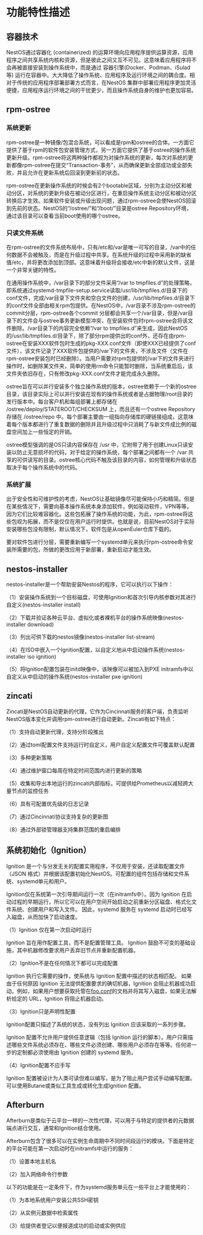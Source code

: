 # 功能特性描述

## 容器技术

NestOS通过容器化 (containerized) 的运算环境向应用程序提供运算资源，应用程序之间共享系统内核和资源，但是彼此之间又互不可见。这意味着应用程序将不会再被直接安装到操作系统中，而是通过 容器引擎(Docker、Podman、iSulad等) 运行在容器中。大大降低了操作系统、应用程序及运行环境之间的耦合度。相对于传统的应用程序部署部署方式而言，在NestOS 集群中部署应用程序更加灵活便捷，应用程序运行环境之间的干扰更少，而且操作系统自身的维护也更加容易。

## rpm-ostree

### 系统更新

rpm-ostree是一种镜像/包混合系统，可以看成是rpm和ostree的合体。一方面它提供了基于rpm的软件包安装管理方式，另一方面它提供了基于ostree的操作系统更新升级。rpm-ostree将这两种操作都视为对操作系统的更新，每次对系统的更新都像rpm-ostree在提交“Transaction-事务”，从而确保更新全部成功或全部失败，并且允许在更新系统后回滚到更新前的状态。

rpm-ostree在更新操作系统的时候会有2个bootable区域，分别为主动分区和被动分区，对系统的更新升级在被动分区进行，在重启操作系统主动分区和被动分区转换后才生效。如果软件安装或升级出现问题，通过rpm-ostree会使NestOS回滚到先前的状态。NestOS的“/ostree/”和“/boot/”目录是ostree Repository环境，通过该目录可以查看当前boot使用的哪个ostree。

### 只读文件系统

在rpm-ostree的文件系统布局中，只有/etc和/var是唯一可写的目录，/var中的任何数据不会被触及，而是在升级过程中共享。在系统升级的过程中采用新的缺省值/etc，并将更改添加到顶部。这意味着升级将会接收/etc中新的默认文件，这是一个非常关键的特性。

在通用操作系统中，/var目录下的部分文件采用“/var to tmpfiles.d”的处理策略，即系统通过systemd-tmpfile-setup.service读取/usr/lib/tmpfiles.d/目录下的conf文件，完成/var目录下文件夹和空白文件的创建，/usr/lib/tmpfiles.d/目录下的conf文件全部由相关rpm包提供。在NestOS中，/var目录不涉及rpm-ostree的commit分层，rpm-ostree各个commit 分层都会共享一个/var目录，但是/var目录下的文件会与ostree事务更新模型冲突，在安装软件包时rpm-ostree会将该文件删除。/var目录下的内容完全依赖“/var to tmpfiles.d”来生成，因此NestOS的/usr/lib/tmpfiles.d/目录下，除了部分rpm提供出的conf外，还存在由rpm-ostree在安装XXX软件包时生成的pkg-XXX.conf文件（即使XXX已经提供了conf文件），该文件记录了XXX软件包提供的/var下的文件夹，不涉及文件（文件在rpm-ostree安装包时已经删除）。当用户需要对rpm包提供的/var下的文件夹进行操作时，如删除某文件夹，简单的使用rm命令只能暂时删除，当系统重启后，该文件夹依旧存在，只有修改pkg-XXX.conf文件才能完成永久删除。

ostree旨在可以并行安装多个独立操作系统的版本，ostree依赖于一个新的ostree 目录，该目录实际上可以并行安装在现有的操作系统或者是占据物理/root目录的发行版本中。每台客户机和每组部署上都存储在 /ostree/deploy/STATEROOT/CHECKSUM 上，而且还有一个ostree Repository存储在 /ostree/repo 中。每个部署主要由一组指向存储库的硬链接组成，这意味着每个版本都进行了重复数据的删除并且升级过程中只消耗了与新文件成比例的磁盘空间加上一些恒定的开销。

ostree模型强调的是OS只读内容保存在 /usr 中，它附带了⽤于创建Linux只读安装以防止无意损坏的代码，对于给定的操作系统，每个部署之间都有一个 /var 共享的可供读写的目录。ostree核心代码不触及该目录的内容，如何管理和升级状态取决于每个操作系统中的代码。

### 系统扩展

出于安全性和可维护性的考虑，NestOS让基础镜像尽可能保持小巧和精简。但是在某些情况下，需要向基本操作系统本⾝添加软件，例如驱动软件，VPN等等，因为它们比较难容器化。这些包拓展了操作系统的功能，为此，rpm-ostree将这些包视为拓展，而不是仅仅在用户运行时提供。也就是说，目前NestOS对于实际安装哪些包没有限制，默认情况下，软件包是从openEuler仓库下载的。

要对软件包进行分层，需要重新编写一个systemd单元来执行rpm-ostree命令安装所需要的包，所做的更改应⽤于新部署，重新启动才能⽣效。

## nestos-installer

nestos-installer是一个帮助安装Nestos的程序，它可以执行以下操作：

（1）安装操作系统到一个目标磁盘，可使用Ignition和首次引导内核参数对其进行自定义(nestos-installer install)

（2）下载并验证各种云平台、虚拟化或者裸机平台的操作系统映像(nestos-installer download)

（3）列出可供下载的nestos镜像(nestos-installer list-stream)

（4）在ISO中嵌入一个Ignition配置，以自定义地从中启动操作系统(nestos-installer iso ignition)

（5）将Ignition配置包装在initd映像中，该映像可以被加入到PXE initramfs中以自定义从中启动的操作系统(nestos-installer pxe ignition)

## zincati

Zincati是NestOS⾃动更新的代理，它作为Cincinnati服务的客户端，负责监听NestOS版本变化并调用rpm-ostree进行⾃动更新。Zincati有如下特点：

（1）支持自动更新代理，支持分阶段推出

（2）通过toml配置文件支持运行时自定义，用户自定义配置文件可覆盖默认配置

（3）多种更新策略

（4）通过维护窗口每周在特定时间范围内进行更新的策略

（5）收集和导出本地运行的zincati内部指标，可提供给Prometheus以减轻跨大量节点的监控任务

（6）具有可配置优先级的日志记录

（7）通过Cincinnati协议支持复杂的更新图

（8）通过外部锁管理器支持集群范围的重启编排

## 系统初始化（Ignition）

Ignition 是一个与分发无关的配置实用程序，不仅用于安装，还读取配置文件（JSON 格式）并根据该配置初始化NestOS。可配置的组件包括存储和文件系统、systemd单元和用户。

Ignition仅在系统第一次引导期间运行一次（在initramfs中）。因为 Ignition 在启动过程的早期运行，所以它可以在用户空间开始启动之前重新分区磁盘、格式化文件系统、创建用户和写入文件。 因此，systemd 服务在 systemd 启动时已经写入磁盘，从而加快了启动速度。

（1）Ignition 仅在第一次启动时运行

Ignition 旨在用作配置工具，而不是配置管理工具。 Ignition 鼓励不可变的基础设施，其中机器修改要求用户丢弃旧节点并重新配置机器。

（2）Ignition不是在任何情况下都可以完成配置

Ignition 执行它需要的操作，使系统与 Ignition 配置中描述的状态相匹配。 如果由于任何原因 Ignition 无法提供配置要求的确切机器，Ignition 会阻止机器成功启动。例如，如果用户想要获取托管在[foo.conf](https://example.com/foo.conf)的文档并将其写入磁盘，如果无法解析给定的 URL，Ignition 将阻止机器启动。 

（3）Ignition只是声明性配置

Ignition配置只描述了系统的状态，没有列出 Ignition 应该采取的一系列步骤。

Ignition 配置不允许用户提供任意逻辑（包括 Ignition 运行的脚本）。用户只需描述哪些文件系统必须存在、哪些文件必须创建、哪些用户必须存在等等。任何进一步的定制都必须使用由 Ignition 创建的 systemd 服务。 

（4）Ignition配置不应手写

Ignition 配置被设计为人类可读但难以编写，是为了阻止用户尝试手动编写配置。可以使用Butane或类似工具生成或转化生成Ignition 配置。

## Afterburn

Afterburn是类似于云平台一样的一次性代理，可以用于与特定的提供者的元数据端点进行交互，通常和Ignition结合使用。

Afterburn包含了很多可以在实例生命周期中不同时间段运行的模块。下面是特定的平台可能在第一次启动时在initramfs中运行的服务：

（1）设置本地主机名

（2）加入网络命令行参数

以下的功能是在一定条件下，作为systemd服务单元在一些平台上才能使用的：

（1）为本地系统用户安装公共SSH密钥

（2）从实例元数据中检索属性

（3）给提供者登记以便报道成功的启动或实例供应
